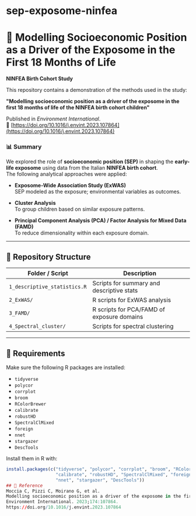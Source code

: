 # sep-exposome-ninfea
# 🧠 Modelling Socioeconomic Position as a Driver of the Exposome in the First 18 Months of Life  
**NINFEA Birth Cohort Study**

This repository contains a demonstration of the methods used in the study:

**"Modelling socioeconomic position as a driver of the exposome in the first 18 months of life of the NINFEA birth cohort children"**

Published in *Environment International*.  
🔗 [https://doi.org/10.1016/j.envint.2023.107864](https://doi.org/10.1016/j.envint.2023.107864)

### 📊 Summary

We explored the role of **socioeconomic position (SEP)** in shaping the **early-life exposome** using data from the Italian **NINFEA birth cohort**.  
The following analytical approaches were applied:

- **Exposome-Wide Association Study (ExWAS)**  
  SEP modeled as the exposure; environmental variables as outcomes.

- **Cluster Analysis**  
  To group children based on similar exposure patterns.

- **Principal Component Analysis (PCA) / Factor Analysis for Mixed Data (FAMD)**  
  To reduce dimensionality within each exposure domain.

---

## 📂 Repository Structure

| Folder / Script               | Description                                |
|------------------------------|--------------------------------------------|
| `1_descriptive_statistics.R` | Scripts for summary and descriptive stats  |
| `2_ExWAS/`                   | R scripts for ExWAS analysis               |
| `3_FAMD/`                    | R scripts for PCA/FAMD of exposure domains |
| `4_Spectral_cluster/`        | Scripts for spectral clustering            |

---

## 🔧 Requirements

Make sure the following R packages are installed:

- `tidyverse`  
- `polycor`  
- `corrplot`  
- `broom`  
- `RColorBrewer`  
- `calibrate`  
- `robustHD`  
- `SpectralClMixed`  
- `foreign`  
- `nnet`  
- `stargazer`  
- `DescTools`

Install them in R with:

```r
install.packages(c("tidyverse", "polycor", "corrplot", "broom", "RColorBrewer", 
                   "calibrate", "robustHD", "SpectralClMixed", "foreign", 
                   "nnet", "stargazer", "DescTools"))
## 📖 Reference
Moccia C, Pizzi C, Moirano G, et al.
Modelling socioeconomic position as a driver of the exposome in the first 18 months of life of the NINFEA birth cohort children.
Environment International. 2023;174:107864.
https://doi.org/10.1016/j.envint.2023.107864
